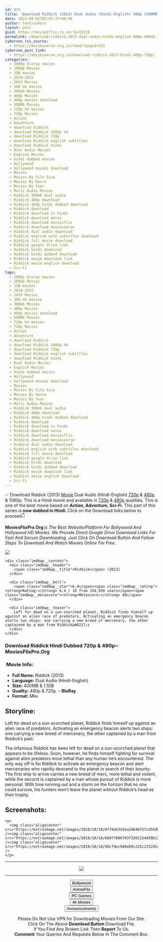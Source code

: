 ```yaml
---
id: 815
title: 'Download Riddick (2013) Dual Audio (Hindi-English) 480p [400MB] || 720p [1.1GB]'
date: 2021-09-02T05:03:37+00:00
author: tentrockers
layout: post
guid: https://moviezflix.co.in/?p=15218
permalink: /download-riddick-2013-dual-audio-hindi-english-480p-400mb-720p-1-1gb/
cyberseo_rss_source:
  - https://moviesverse.org.in/feed/?paged=515
cyberseo_post_link:
  - https://moviesverse.org.in/download-riddick-2013-hindi-480p-720p/
categories:
  - 1080p bluray movies
  - 1080p Movies
  - 1GB movies
  - 2010-2015
  - 2019 Movies
  - 300 mb movies
  - 300mb Movies
  - 480p Movies
  - 480p movies download
  - 500Mb Movies
  - 720p hd movies
  - 720p Movies
  - Action
  - Adventure
  - download Riddick
  - download Riddick 1080p hd
  - download Riddick 720p
  - download Riddick english subtitles
  - download Riddick hindi
  - Dual Audio Movies
  - English Movies
  - hindi dubbed movies
  - Hollywood
  - hollywood movies download
  - Movies
  - Movies By File Size
  - Movies By Genre
  - Movies By Year
  - Multi Audio Movies
  - Riddick 300mb dual audio
  - Riddick 480p download
  - Riddick 480p hindi dubbed download
  - Riddick download
  - Riddick download in hindi
  - Riddick download movie
  - Riddick download moviesflix
  - Riddick download moviesverse
  - Riddick dual audio download
  - Riddick english with subtitles download
  - Riddick full movie download
  - Riddick google drive link
  - Riddick hindi download
  - Riddick hindi dubbed download
  - Riddick movie download link
  - Riddick movie english download
  - Sci-Fi
tags:
  - 1080p bluray movies
  - 1080p Movies
  - 1GB movies
  - 2010-2015
  - 2019 Movies
  - 300 mb movies
  - 300mb Movies
  - 480p Movies
  - 480p movies download
  - 500Mb Movies
  - 720p hd movies
  - 720p Movies
  - Action
  - Adventure
  - download Riddick
  - download Riddick 1080p hd
  - download Riddick 720p
  - download Riddick english subtitles
  - download Riddick hindi
  - Dual Audio Movies
  - English Movies
  - hindi dubbed movies
  - Hollywood
  - hollywood movies download
  - Movies
  - Movies By File Size
  - Movies By Genre
  - Movies By Year
  - Multi Audio Movies
  - Riddick 300mb dual audio
  - Riddick 480p download
  - Riddick 480p hindi dubbed download
  - Riddick download
  - Riddick download in hindi
  - Riddick download movie
  - Riddick download moviesflix
  - Riddick download moviesverse
  - Riddick dual audio download
  - Riddick english with subtitles download
  - Riddick full movie download
  - Riddick google drive link
  - Riddick hindi download
  - Riddick hindi dubbed download
  - Riddick movie download link
  - Riddick movie english download
  - Sci-Fi
---
```

<div class="thecontent clearfix">
  <p>
    ✅ Download Riddick (2013) <a href="https://moviesverse.org.in/category/movies/" data-wpel-link="internal">Movie</a> Dual Audio (Hindi-English) <a href="https://moviesverse.org.in/720p-movies/" data-wpel-link="internal">720p</a>&nbsp;&&nbsp;<a href="https://moviesverse.org.in/480p-movies/" data-wpel-link="internal">480p</a> & 1080p. This is a Hindi movie and available in <a href="https://moviesverse.org.in/720p-movies/" data-wpel-link="internal">720p</a>&nbsp;&&nbsp;<a href="https://moviesverse.org.in/480p-movies/" data-wpel-link="internal">480p</a> qualities. This is one of the best movie based on <strong>Action, Adventure, Sci-Fi</strong>. This part of this series is <strong>now dubbed in <span>Hindi.&nbsp;</span></strong><span>Click on the Download links below to proceed👇</span>
  </p>
  
  <p>
    <strong><span>MoviesFlixPro.Org&nbsp;</span></strong><em>is The Best Website/Platform For Bollywood And Hollywood HD Movies. We Provide Direct Google Drive Download Links For Fast And Secure Downloading. Just Click On Download Button And Follow Steps To&nbsp;Download And Watch Movies Online For Free.</em>
  </p>
  
  <div class="imdbwp imdbwp--movie dark">
    <div class="imdbwp__thumb">
      <a class="imdbwp__link" target="_blank" title="Riddick" href="https://www.imdb.com/title/tt1411250/" rel="nofollow external noopener noreferrer" data-wpel-link="external"><img class="imdbwp__img" src="https://m.media-amazon.com/images/M/MV5BMTk5NzYwMzQ4MV5BMl5BanBnXkFtZTcwMjE5MTI1OQ@@._V1_SX300.jpg" /></a>
    </div>
    
    <div class="imdbwp__content">
      <div class="imdbwp__header">
        <span class="imdbwp__title">Riddick</span> (2013)
      </div>
      
      <div class="imdbwp__belt">
        <span class="imdbwp__star">6.4</span><span class="imdbwp__rating"><strong>Rating:</strong> 6.4 / 10 from 158,550 users</span><span class="imdbwp__metascore"><strong>Metascore:</strong> 49</span>
      </div>
      
      <div class="imdbwp__teaser">
        Left for dead on a sun-scorched planet, Riddick finds himself up against an alien race of predators. Activating an emergency beacon alerts two ships: one carrying a new breed of mercenary, the other captained by a man from Riddick&#8217;s
      </div>
    </div>
  </div>
  
  <h3>
    <span>Download Riddick Hindi Dubbed 720p & 480p~ MoviesFlixPro.Org</span>
  </h3>
  
  <h3>
    <span>&nbsp;Movie Info:&nbsp;</span>
  </h3>
  
  <ul>
    <li>
      <strong>Full Name: </strong>Riddick (2013)
    </li>
    <li>
      <strong>Language:</strong> Dual Audio (Hindi-English)
    </li>
    <li>
      <strong>Size:</strong> 400MB & 1.1GB
    </li>
    <li>
      <strong>Quality:</strong> 480p & 720p&nbsp; – <span><strong>BluRay</strong></span>
    </li>
    <li>
      <strong>Format:</strong>&nbsp;Mkv
    </li>
  </ul>
  
  <h2>
    <span>Storyline:</span>
  </h2>
  
  <p>
    Left for dead on a sun-scorched planet, Riddick finds himself up against an alien race of predators. Activating an emergency beacon alerts two ships: one carrying a new breed of mercenary, the other captained by a man from Riddick’s past.
  </p>
  
  <div>
    The infamous Riddick has been left for dead on a sun-scorched planet that appears to be lifeless. Soon, however, he finds himself fighting for survival against alien predators more lethal than any human he’s encountered. The only way off is for Riddick to activate an emergency beacon and alert mercenaries who rapidly descend to the planet in search of their bounty. The first ship to arrive carries a new breed of merc, more lethal and violent, while the second is captained by a man whose pursuit of Riddick is more personal. With time running out and a storm on the horizon that no one could survive, his hunters won’t leave the planet without Riddick’s head as their trophy.
  </div>
  
  <div class="summary_text">
    <h2>
      <span>Screenshots:</span>
    </h2>
    
    <p>
      <img class="aligncenter" src="https://extraimage.net/images/2018/10/18/8ff6de3d3ea28646757cd55d9b7be0d3.jpg" /><img class="aligncenter" src="https://extraimage.net/images/2018/10/18/60477806703f3201154459b136b2edf6.jpg" /><img class="aligncenter" src="https://extraimage.net/images/2018/10/18/40cfdec048eb9c225c215245a6012b37.jpg" />
    </p>
  </div>
</div>

<center>
  </p> 
  
  <hr />
  
  <p>
    <a href="http://gdrivepro.xyz/join.php" data-wpel-link="external" target="_blank" rel="nofollow external noopener noreferrer"><img src="https://i.imgur.com/FhMdWdW.png" /></a>
  </p>
  
  <hr />
  
  <p>
    <a href="https://dogemovies.xyz" target="_blank" data-wpel-link="external" rel="nofollow external noopener noreferrer"><button class="button button5">Bollywood</button></a><br /> <a href="https://animeflix.in" target="_blank" data-wpel-link="external" rel="nofollow external noopener noreferrer"><button class="button button5">AnimeFlix</button></a><br /> <a href="https://gamesflix.net/" target="_blank" data-wpel-link="external" rel="nofollow external noopener noreferrer"><button class="button button5">PC Games</button></a><br /> <a href="https://uhdmovies.in" target="_blank" data-wpel-link="external" rel="nofollow external noopener noreferrer"><button class="button button5">4k Movies</button></a><br /> <a href="https://moviesverse.org.in/announcements/" target="_blank" data-wpel-link="internal" rel="noopener"><button class="button button5">Announcements</button></a>
  </p>
  
  <div class="alert alert-danger">
    Please Do Not Use VPN for Downloading Movies From Our Site.
  </div>
  
  <div class="alert alert-success">
    Click On The Above <strong>Download Button</strong> Download File.
  </div>
  
  <div class="alert alert-warning">
    If You Find Any Broken Link Then <strong>Report</strong> To Us.
  </div>
  
  <div class="alert alert-info">
    <strong>Comment</strong> Your Queries And Requests Below In The Comment Box.
  </div>
  
  <p>
    </center>
  </p>